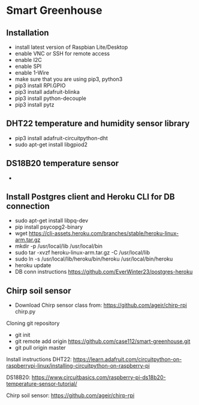 # Smart Greenhouse

## Installation
- install latest version of Raspbian Lite/Desktop
- enable VNC or SSH for remote access
- enable I2C
- enable SPI
- enable 1-Wire
- make sure that you are using pip3, python3
- pip3 install RPI.GPIO
- pip3 install adafruit-blinka
- pip3 install python-decouple
- pip3 install pytz

## DHT22 temperature and humidity sensor library
- pip3 install adafruit-circuitpython-dht
- sudo apt-get install libgpiod2

## DS18B20 temperature sensor
- 

## Install Postgres client and Heroku CLI for DB connection
- sudo apt-get install libpq-dev
- pip install psycopg2-binary
- wget https://cli-assets.heroku.com/branches/stable/heroku-linux-arm.tar.gz
- mkdir -p /usr/local/lib /usr/local/bin
- sudo tar -xvzf heroku-linux-arm.tar.gz -C /usr/local/lib
- sudo ln -s /usr/local/lib/heroku/bin/heroku /usr/local/bin/heroku
- heroku update
- DB conn instructions https://github.com/EverWinter23/postgres-heroku



## Chirp soil sensor
- Download Chirp sensor class from: https://github.com/ageir/chirp-rpi chirp.py




Cloning git repository
- git init
- git remote add origin https://github.com/case112/smart-greenhouse.git
- git pull origin master 

Install instructions
DHT22:
https://learn.adafruit.com/circuitpython-on-raspberrypi-linux/installing-circuitpython-on-raspberry-pi 

DS18B20:
https://www.circuitbasics.com/raspberry-pi-ds18b20-temperature-sensor-tutorial/

Chirp soil sensor:
https://github.com/ageir/chirp-rpi